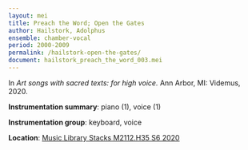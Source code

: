 ```yaml
---
layout: mei
title: Preach the Word; Open the Gates
author: Hailstork, Adolphus
ensemble: chamber-vocal
period: 2000-2009
permalink: /hailstork-open-the-gates/
document: hailstork_preach_the_word_003.mei
---
```


In *Art songs with sacred texts: for high voice.* Ann Arbor, MI: Videmus, 2020.

**Instrumentation summary**: piano (1), voice (1)

**Instrumentation group**: keyboard, voice

**Location**: <a href="https://tufts.primo.exlibrisgroup.com/permalink/01TUN_INST/1kc9gia/alma991018306188503851" target="_blank">Music Library Stacks M2112.H35 S6 2020</a>